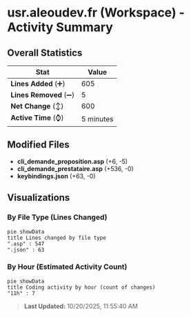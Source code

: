 # usr.aleoudev.fr (Workspace) - Activity Summary 

## Overall Statistics

| Stat                   | Value                                                             |
| ---------------------- | ----------------------------------------------------------------- |
| **Lines Added** (➕)   | 605                                          |
| **Lines Removed** (➖) | 5                                        |
| **Net Change** (↕)    | 600                |
| **Active Time** (⌚)   | 5 minutes |


## Modified Files
- **cli_demande_proposition.asp** (+6, -5)
- **cli_demande_prestataire.asp** (+536, -0)
- **keybindings.json** (+63, -0)

## Visualizations

### By File Type (Lines Changed)

```mermaid
pie showData
title Lines changed by file type
".asp" : 547
".json" : 63
```

### By Hour (Estimated Activity Count)

```mermaid
pie showData
title Coding activity by hour (count of changes)
"11h" : 7
```


> **Last Updated:** 10/20/2025, 11:55:40 AM